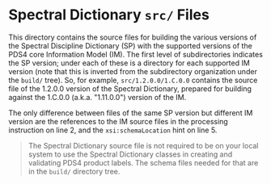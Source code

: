 # Spectral Dictionary ```src/``` Files

This directory contains the source files for building the various versions of the Spectral Discipline Dictionary (SP)
with the supported versions of the PDS4 core Information Model (IM). The first level of subdirectories indicates the
SP version; under each of these is a directory for each supported IM version (note that this is inverted from the 
subdirectory organization under the ```build/``` tree). So, for example, ```src/1.2.0.0/1.C.0.0``` contains the 
source file of the 1.2.0.0 version of the Spectral Dictionary, prepared for building against the 1.C.0.0 (a.k.a. "1.11.0.0")
version of the IM.

The only difference between files of the same SP version but different IM version are the references to the IM source
files in the processing instruction on line 2, and the ```xsi:schemaLocation``` hint on line 5.

> The Spectral Dictionary source file is not required to be on your local system to use the Spectral Dictionary classes in
> creating and validating PDS4 product labels.  The schema files needed for that are in the ```build/``` directory tree.

